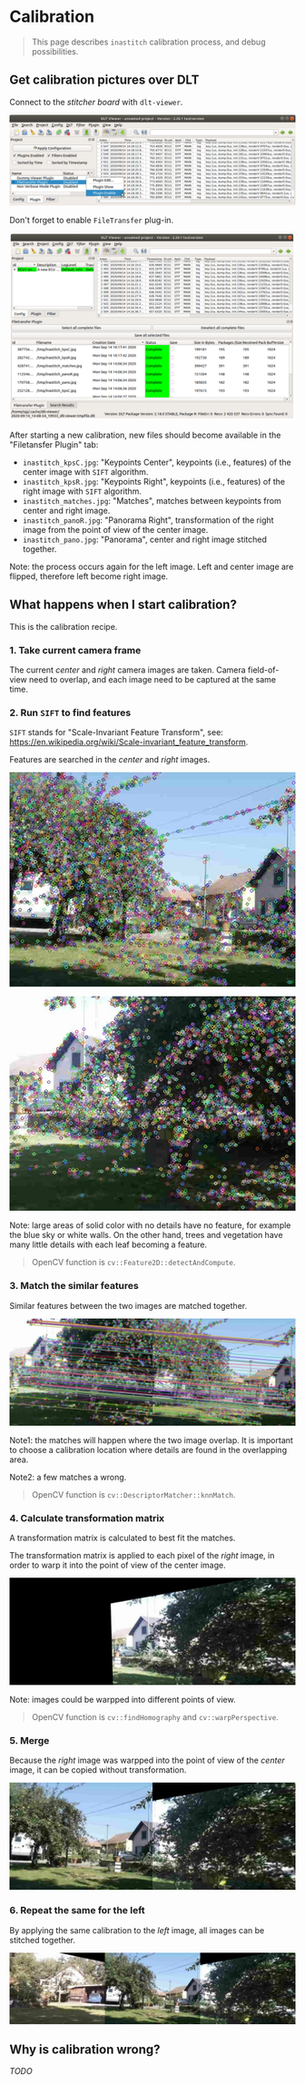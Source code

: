 # Calibration

> This page describes ``inastitch`` calibration process, and debug possibilities.

## Get calibration pictures over DLT
Connect to the *stitcher board* with ``dlt-viewer``.

![](dlt-viewer_enable_file_transfer.png)

Don't forget to enable ``FileTransfer`` plug-in.

![](dlt-viewer_file_transfer.png)

After starting a new calibration, new files should become available in the "Filetansfer Plugin" tab:

 - ``inastitch_kpsC.jpg``: "Keypoints Center", keypoints (i.e., features) of the center image with ``SIFT`` algorithm.
 - ``inastitch_kpsR.jpg``: "Keypoints Right", keypoints (i.e., features) of the right image with ``SIFT`` algorithm.
 - ``inastitch_matches.jpg``: "Matches", matches between keypoints from center and right image.
 - ``inastitch_panoR.jpg``: "Panorama Right", transformation of the right image from the point of view of the center image.
 - ``inastitch_pano.jpg``: "Panorama", center and right image stitched together.

Note: the process occurs again for the left image. Left and center image are flipped, therefore left become right image.

## What happens when I start calibration?
This is the calibration recipe.

### 1. Take current camera frame
The current *center* and *right* camera images are taken. Camera field-of-view need to overlap, and each image need to be captured at the same time.

### 2. Run ``SIFT`` to find features
``SIFT`` stands for "Scale-Invariant Feature Transform", see: https://en.wikipedia.org/wiki/Scale-invariant_feature_transform.

Features are searched in the *center* and *right* images.

![](inastitch_kpsC.jpg)

![](inastitch_kpsR.jpg)

Note: large areas of solid color with no details have no feature, for example the blue sky or white walls. On the other hand, trees and vegetation have many little details with each leaf becoming a feature.

> OpenCV function is ``cv::Feature2D::detectAndCompute``.

### 3. Match the similar features
Similar features between the two images are matched together.

![](inastitch_matches.jpg)

Note1: the matches will happen where the two image overlap. It is important to choose a calibration location where details are found in the overlapping area.

Note2: a few matches a wrong.

> OpenCV function is ``cv::DescriptorMatcher::knnMatch``.

### 4. Calculate transformation matrix
A transformation matrix is calculated to best fit the matches.

The transformation matrix is applied to each pixel of the *right* image, in order to warp it into the point of view of the center image.

![](inastitch_panoR.jpg)

Note: images could be warpped into different points of view.

> OpenCV function is ``cv::findHomography`` and ``cv::warpPerspective``.

### 5. Merge
Because the *right* image was warpped into the point of view of the *center* image, it can be copied without transformation.

![](inastitch_pano.jpg)

### 6. Repeat the same for the left
By applying the same calibration to the *left* image, all images can be stitched together.

![](inastitch_pano_final.jpg)

## Why is calibration wrong?

*TODO*
